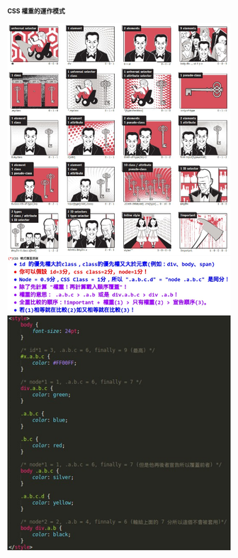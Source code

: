 #### CSS 權重的運作模式

![Alt text](https://raw.githubusercontent.com/scott1028/CSS-Priority-Study/master/sample00.jpg "sample00.jpg")
![Alt text](https://raw.githubusercontent.com/scott1028/CSS-Priority-Study/master/sample01.jpg "sample01.jpg")
![Alt text](https://raw.githubusercontent.com/scott1028/CSS-Priority-Study/master/sample01a.jpg "sample01a.jpg")
